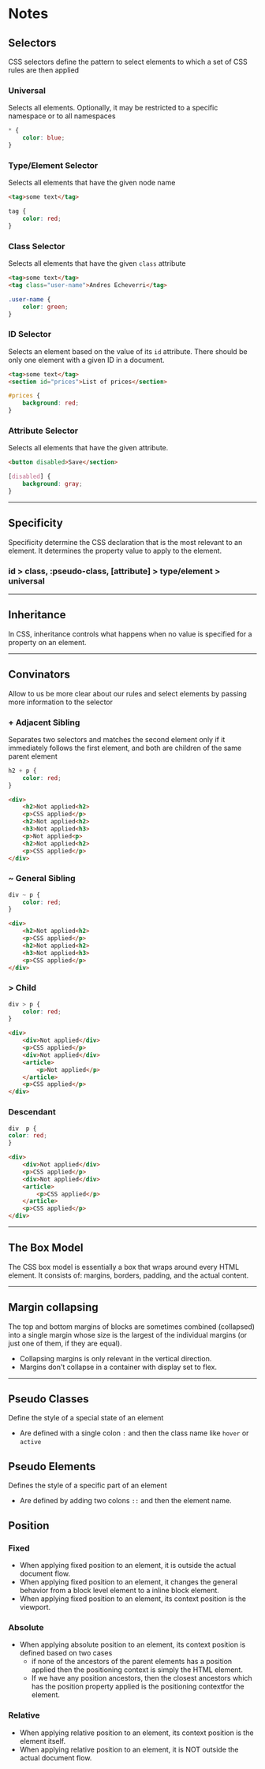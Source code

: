 # Notes

## Selectors
CSS selectors define the pattern to select elements to which a set of CSS rules are then applied
### Universal
Selects all elements. Optionally, it may be restricted to a specific namespace or to all namespaces
```css
* {
    color: blue;
}
```
### Type/Element Selector
Selects all elements that have the given node name 
```html
<tag>some text</tag>
```
```css
tag {
    color: red;
}
```
### Class Selector
Selects all elements that have the given `class` attribute
```html
<tag>some text</tag>
<tag class="user-name">Andres Echeverri</tag>
```
```css
.user-name {
    color: green;
}
```
### ID Selector
Selects an element based on the value of its `id` attribute. There should be only one element with a given ID in a document.
```html
<tag>some text</tag>
<section id="prices">List of prices</section>
```
```css
#prices {
    background: red;
}
```
### Attribute Selector
Selects all elements that have the given attribute.
```html
<button disabled>Save</section>
```
```css
[disabled] {
    background: gray;
}
```
<hr>

## Specificity
Specificity determine the CSS declaration that is the most relevant to an element. It determines the property value to apply to the element.

### id > class, :pseudo-class, [attribute] > type/element > universal

<hr>

## Inheritance
In CSS, inheritance controls what happens when no value is specified for a property on an element.

<hr>

## Convinators
Allow to us be more clear about our rules and select elements by passing more information to the selector

### + Adjacent Sibling
Separates two selectors and matches the second element only if it immediately follows the first element, and both are children of the same parent element
```css
h2 + p {
    color: red;
}
```
```html
<div>
    <h2>Not applied<h2>
    <p>CSS applied</p>
    <h2>Not applied<h2>
    <h3>Not applied<h3>
    <p>Not applied<p>
    <h2>Not applied<h2>
    <p>CSS applied</p>
</div>
```
### ~ General Sibling
```css
div ~ p {
    color: red;
}
```
```html
<div>
    <h2>Not applied<h2>
    <p>CSS applied</p>
    <h2>Not applied<h2>
    <h3>Not applied<h3>
    <p>CSS applied</p>
</div>
```
### > Child
```css
div > p {
    color: red;
}
```
```html
<div>
    <div>Not applied</div>
    <p>CSS applied</p>
    <div>Not applied</div>
    <article>
        <p>Not applied</p>
    </article>
    <p>CSS applied</p>
</div>
```
### Descendant
```css
div  p {
color: red;
}
```
```html
<div>
    <div>Not applied</div>
    <p>CSS applied</p>
    <div>Not applied</div>
    <article>
        <p>CSS applied</p>
    </article>
    <p>CSS applied</p>
</div>
```
<hr>

## The Box Model
The CSS box model is essentially a box that wraps around every HTML element. It consists of: margins, borders, padding, and the actual content.

<hr/>

## Margin collapsing
The top and bottom margins of blocks are sometimes combined (collapsed) into a single margin whose size is the largest of the individual margins (or just one of them, if they are equal).
* Collapsing margins is only relevant in the vertical direction.
* Margins don't collapse in a container with display set to flex.

<hr/>

## Pseudo Classes
Define the style of a special state of an element
* Are defined with a single colon `:` and then the class name like `hover` or `active`


## Pseudo Elements
Defines the style of a specific part of an element
* Are defined by adding two colons `::` and then the element name.


## Position

### Fixed
* When applying fixed position to an element, it is outside the actual document flow.
* When applying fixed position to an element, it changes the general behavior from a block level element to a inline block element.
* When applying fixed position to an element, its context position is the viewport.

### Absolute
* When applying absolute position to an element, its context position is defined based on two cases
    * if none of the ancestors of the parent elements has a position applied then the positioning context is simply the HTML element.
    * If we have any position ancestors, then the closest ancestors which has the position property applied is the positioning contextfor the element.

### Relative
* When applying relative position to an element, its context position is the element itself.
* When applying relative position to an element, it is NOT outside the actual document flow.